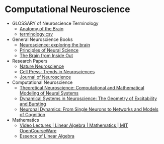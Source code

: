 # Computational Neuroscience
- GLOSSARY of Neuroscience Terminology
  - [Anatomy of the Brain](https://mayfieldclinic.com/pe-anatbrain.htm)
  - [terminology.csv](https://github.com/xlpiao/neuroscience/blob/master/terminology.csv)
- General Neuroscience Books
	- [Neuroscience: exploring the brain](https://www.amazon.com/Neuroscience-Exploring-Enhanced-Mark-Bear/dp/1284211282/ref=sr_1_1?crid=K67FQVUFLGC9&keywords=Neuroscience%3A+exploring+the+brain&qid=1666657679&qu=eyJxc2MiOiIxLjM3IiwicXNhIjoiMS40MCIsInFzcCI6IjEuNDIifQ%3D%3D&s=books&sprefix=neuroscience+exploring+the+brain%2Cstripbooks-intl-ship%2C260&sr=1-1)
	- [Principles of Neural Science](https://www.amazon.com/Principles-Neural-Science-Sixth-Kandel/dp/1259642232/ref=sr_1_1?crid=GN97ZZPKOX14&keywords=Principles+of+Neural+Science&qid=1666657866&qu=eyJxc2MiOiIxLjc0IiwicXNhIjoiMS4xNyIsInFzcCI6IjEuNTAifQ%3D%3D&sprefix=neuroscience-exploring+the+brain%2Caps%2C304&sr=8-1)
	- [The Brain from Inside Out](https://www.amazon.com/The-Brain-from-Inside-Out/dp/B097YYSR3R/ref=sr_1_1?crid=1KLHQVUTW6XT&keywords=The+Brain+from+Inside+Out&qid=1666657793&qu=eyJxc2MiOiIxLjUzIiwicXNhIjoiMS4zNSIsInFzcCI6IjEuNTcifQ%3D%3D&s=books&sprefix=the+brain+from+inside+out%2Cstripbooks-intl-ship%2C280&sr=1-1)
- Research Papers
	- [Nature Neuroscience](https://www.nature.com/neuro/)
	- [Cell Press: Trends in Neurosciences](https://www.cell.com/trends/neurosciences/home)
	- [Journal of Neuroscience](https://www.jneurosci.org/)
- Computational Neuroscience
	- [Theoretical Neuroscience: Computational and Mathematical Modeling of Neural Systems](https://www.amazon.com/Theoretical-Neuroscience-Computational-Mathematical-Modeling/dp/0262541858/ref=sr_1_1?crid=39SDCTB576D4V&keywords=Theoretical+Neuroscience%3A+Computational+and+Mathematical+Modeling+of+Neural+Systems&qid=1666657641&qu=eyJxc2MiOiIwLjAwIiwicXNhIjoiMC4wMCIsInFzcCI6IjAuMDAifQ%3D%3D&s=books&sprefix=theoretical+neuroscience+computational+and+mathematical+modeling+of+neural+systems%2Cstripbooks-intl-ship%2C260&sr=1-1)
	- [Dynamical Systems in Neuroscience: The Geometry of Excitability and Bursting](https://www.amazon.com/Dynamical-Systems-Neuroscience-Excitability-Computational/dp/0262514206/ref=sr_1_1?crid=3TV4WO03YV4R6&keywords=Dynamical+Systems+in+Neuroscience%3A+The+Geometry+of+Excitability+and+Bursting&qid=1666657658&qu=eyJxc2MiOiIwLjAwIiwicXNhIjoiMC4wMCIsInFzcCI6IjAuMDAifQ%3D%3D&s=books&sprefix=dynamical+systems+in+neuroscience+the+geometry+of+excitability+and+bursting%2Cstripbooks-intl-ship%2C261&sr=1-1)
	- [Neuronal Dynamics: From Single Neurons to Networks and Models of Cognition](https://www.amazon.com/Neuronal-Dynamics-Neurons-Networks-Cognition/dp/1107635195/ref=sr_1_1?crid=2QGC6GPH79KX3&keywords=Neuronal+Dynamics%3A+From+Single+Neurons+to+Networks+and+Models+of+Cognition&qid=1666657555&qu=eyJxc2MiOiIwLjAwIiwicXNhIjoiMC4wMCIsInFzcCI6IjAuMDAifQ%3D%3D&sprefix=neuronal+dynamics+from+single+neurons+to+networks+and+models+of+cognition%2Caps%2C259&sr=8-1)
- Mathematics
	- [Video Lectures | Linear Algebra | Mathematics | MIT OpenCourseWare](https://ocw.mit.edu/courses/18-06-linear-algebra-spring-2010/video_galleries/video-lectures/)
	- [Essence of Linear Algebra](https://www.youtube.com/watch?v=fNk_zzaMoSs&list=PLZHQObOWTQDPD3MizzM2xVFitgF8hE_ab)

